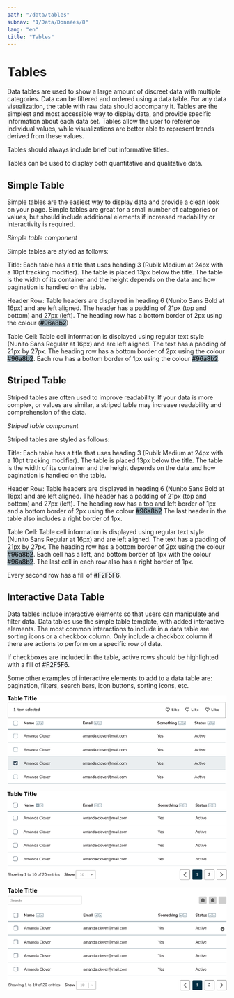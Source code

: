 ```yaml
---
path: "/data/tables"
subnav: "1/Data/Données/8"
lang: "en"
title: "Tables"
---
```


# Tables

Data tables are used to show a large amount of discreet data with multiple categories. Data can be filtered and ordered using a data table. For any data visualization, the table with raw data should accompany it. Tables are the simplest and most accessible way to display data, and provide specific information about each data set. Tables allow the user to reference individual values, while visualizations are better able to represent trends derived from these values.

Tables should always include brief but informative titles.

Tables can be used to display both quantitative and qualitative data.

## Simple Table

Simple tables are the easiest way to display data and provide a clean look on your page. Simple tables are great for a small number of categories or values, but should include additional elements if increased readability or interactivity is required.

*Simple table component*

Simple tables are styled as follows:

Title: Each table has a title that uses heading 3 (Rubik Medium at 24px with a 10pt tracking modifier). The table is placed 13px below the title. The table is the width of its container and the height depends on the data and how pagination is handled on the table.

Header Row: Table headers are displayed in heading 6 (Nunito Sans Bold at 16px) and are left aligned. The header has a padding of 21px (top and bottom) and 27px (left). The heading row has a bottom border of 2px using the colour \(<badge style="background-color: #96a8b2;color:black">#96a8b2</badge>\)

Table Cell: Table cell information is displayed using regular text style (Nunito Sans Regular at 16px) and are left aligned. The text has a padding of 21px by 27px. The heading row has a bottom border of 2px using the colour <badge style="background-color: #96a8b2;color:black">#96a8b2</badge>. Each row has a bottom border of 1px using the colour <badge style="background-color: #96a8b2;color:black">#96a8b2</badge>.

## Striped Table

Striped tables are often used to improve readability. If your data is more complex, or values are similar, a striped table may increase readability and comprehension of the data.

*Striped table component*

Striped tables are styled as follows:

Title: Each table has a title that uses heading 3 (Rubik Medium at 24px with a 10pt tracking modifier). The table is placed 13px below the title. The table is the width of its container and the height depends on the data and how pagination is handled on the table.

Header Row: Table headers are displayed in heading 6 (Nunito Sans Bold at 16px) and are left aligned. The header has a padding of 21px (top and bottom) and 27px (left). The heading row has a top and left border of 1px and a bottom border of 2px using the colour <badge style="background-color: #96a8b2;color:black">#96a8b2</badge> The last header in the table also includes a right border of 1px.

Table Cell: Table cell information is displayed using regular text style (Nunito Sans Regular at 16px) and are left aligned. The text has a padding of 21px by 27px. The heading row has a bottom border of 2px using the colour <badge style="background-color: #96a8b2;color:black">#96a8b2</badge>. Each cell has a left, and bottom border of 1px with the colour <badge style="background-color: #96a8b2;color:black">#96a8b2</badge>. The last cell in each row also has a right border of 1px.

Every second row has a fill of <badge style="background-color: #F2F5F6;color:black">#F2F5F6</badge>.

## Interactive Data Table

Data tables include interactive elements so that users can manipulate and filter data. Data tables use the simple table template, with added interactive elements. The most common interactions to include in a data table are sorting icons or a checkbox column. Only include a checkbox column if there are actions to perform on a specific row of data.

If checkboxes are included in the table, active rows should be highlighted with a fill of <badge style="background-color: #F2F5F6;color:black">#F2F5F6</badge>.

Some other examples of interactive elements to add to a data table are: pagination, filters, search bars, icon buttons, sorting icons, etc.

![Interactive data table 1](../../../img\examples\interactive_table_1.png)

![Interactive data table 2](../../../img\examples\interactive_table_2.png)

![Interactive data table 3](../../../img\examples\interactive_table_3.png)
